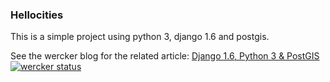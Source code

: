 ### Hellocities ###

This is a simple project using python 3, django 1.6 and postgis.

See the wercker blog for the related article: [Django 1.6, Python 3 & PostGIS](http://blog.wercker.com/2013/11/18/django-16.html)
[![wercker status](https://app.wercker.com/status/a13ac357e1142ca2fa66baf619d9c9a0/m "wercker status")](https://app.wercker.com/project/bykey/a13ac357e1142ca2fa66baf619d9c9a0)